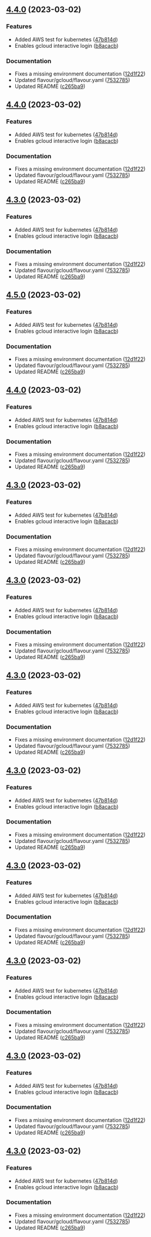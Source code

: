 ## [4.4.0](https://github.com/dodevops/cloudcontrol/compare/v4.3.0...v4.4.0) (2023-03-02)


### Features

* Added AWS test for kubernetes ([47b814d](https://github.com/dodevops/cloudcontrol/commit/47b814d039d20cc29603c71663bccf5a7338ffcc))
* Enables gcloud interactive login ([b8acacb](https://github.com/dodevops/cloudcontrol/commit/b8acacb2e8b5cca3077a3d0083f36fd67b314ec2))


### Documentation

* Fixes a missing environment documentation ([12d1f22](https://github.com/dodevops/cloudcontrol/commit/12d1f22809fd715104d6e67a2899b15d41fb5db5))
* Updated flavour/gcloud/flavour.yaml ([7532785](https://github.com/dodevops/cloudcontrol/commit/75327850278d892ff13b4daad8e08407329a3a35))
* Updated README ([c265ba9](https://github.com/dodevops/cloudcontrol/commit/c265ba96015235ea0a143224239755b7fcbc806e))



## [4.4.0](https://github.com/dodevops/cloudcontrol/compare/v4.3.0...v4.4.0) (2023-03-02)


### Features

* Added AWS test for kubernetes ([47b814d](https://github.com/dodevops/cloudcontrol/commit/47b814d039d20cc29603c71663bccf5a7338ffcc))
* Enables gcloud interactive login ([b8acacb](https://github.com/dodevops/cloudcontrol/commit/b8acacb2e8b5cca3077a3d0083f36fd67b314ec2))


### Documentation

* Fixes a missing environment documentation ([12d1f22](https://github.com/dodevops/cloudcontrol/commit/12d1f22809fd715104d6e67a2899b15d41fb5db5))
* Updated flavour/gcloud/flavour.yaml ([7532785](https://github.com/dodevops/cloudcontrol/commit/75327850278d892ff13b4daad8e08407329a3a35))
* Updated README ([c265ba9](https://github.com/dodevops/cloudcontrol/commit/c265ba96015235ea0a143224239755b7fcbc806e))



## [4.3.0](https://github.com/dodevops/cloudcontrol/compare/v4.2.0...v4.3.0) (2023-03-02)


### Features

* Added AWS test for kubernetes ([47b814d](https://github.com/dodevops/cloudcontrol/commit/47b814d039d20cc29603c71663bccf5a7338ffcc))
* Enables gcloud interactive login ([b8acacb](https://github.com/dodevops/cloudcontrol/commit/b8acacb2e8b5cca3077a3d0083f36fd67b314ec2))


### Documentation

* Fixes a missing environment documentation ([12d1f22](https://github.com/dodevops/cloudcontrol/commit/12d1f22809fd715104d6e67a2899b15d41fb5db5))
* Updated flavour/gcloud/flavour.yaml ([7532785](https://github.com/dodevops/cloudcontrol/commit/75327850278d892ff13b4daad8e08407329a3a35))
* Updated README ([c265ba9](https://github.com/dodevops/cloudcontrol/commit/c265ba96015235ea0a143224239755b7fcbc806e))



## [4.5.0](https://github.com/dodevops/cloudcontrol/compare/v4.4.0...v4.5.0) (2023-03-02)


### Features

* Added AWS test for kubernetes ([47b814d](https://github.com/dodevops/cloudcontrol/commit/47b814d039d20cc29603c71663bccf5a7338ffcc))
* Enables gcloud interactive login ([b8acacb](https://github.com/dodevops/cloudcontrol/commit/b8acacb2e8b5cca3077a3d0083f36fd67b314ec2))


### Documentation

* Fixes a missing environment documentation ([12d1f22](https://github.com/dodevops/cloudcontrol/commit/12d1f22809fd715104d6e67a2899b15d41fb5db5))
* Updated flavour/gcloud/flavour.yaml ([7532785](https://github.com/dodevops/cloudcontrol/commit/75327850278d892ff13b4daad8e08407329a3a35))
* Updated README ([c265ba9](https://github.com/dodevops/cloudcontrol/commit/c265ba96015235ea0a143224239755b7fcbc806e))



## [4.4.0](https://github.com/dodevops/cloudcontrol/compare/v4.3.0...v4.4.0) (2023-03-02)


### Features

* Added AWS test for kubernetes ([47b814d](https://github.com/dodevops/cloudcontrol/commit/47b814d039d20cc29603c71663bccf5a7338ffcc))
* Enables gcloud interactive login ([b8acacb](https://github.com/dodevops/cloudcontrol/commit/b8acacb2e8b5cca3077a3d0083f36fd67b314ec2))


### Documentation

* Fixes a missing environment documentation ([12d1f22](https://github.com/dodevops/cloudcontrol/commit/12d1f22809fd715104d6e67a2899b15d41fb5db5))
* Updated flavour/gcloud/flavour.yaml ([7532785](https://github.com/dodevops/cloudcontrol/commit/75327850278d892ff13b4daad8e08407329a3a35))
* Updated README ([c265ba9](https://github.com/dodevops/cloudcontrol/commit/c265ba96015235ea0a143224239755b7fcbc806e))



## [4.3.0](https://github.com/dodevops/cloudcontrol/compare/v4.2.0...v4.3.0) (2023-03-02)


### Features

* Added AWS test for kubernetes ([47b814d](https://github.com/dodevops/cloudcontrol/commit/47b814d039d20cc29603c71663bccf5a7338ffcc))
* Enables gcloud interactive login ([b8acacb](https://github.com/dodevops/cloudcontrol/commit/b8acacb2e8b5cca3077a3d0083f36fd67b314ec2))


### Documentation

* Fixes a missing environment documentation ([12d1f22](https://github.com/dodevops/cloudcontrol/commit/12d1f22809fd715104d6e67a2899b15d41fb5db5))
* Updated flavour/gcloud/flavour.yaml ([7532785](https://github.com/dodevops/cloudcontrol/commit/75327850278d892ff13b4daad8e08407329a3a35))
* Updated README ([c265ba9](https://github.com/dodevops/cloudcontrol/commit/c265ba96015235ea0a143224239755b7fcbc806e))



## [4.3.0](https://github.com/dodevops/cloudcontrol/compare/v4.2.0...v4.3.0) (2023-03-02)


### Features

* Added AWS test for kubernetes ([47b814d](https://github.com/dodevops/cloudcontrol/commit/47b814d039d20cc29603c71663bccf5a7338ffcc))
* Enables gcloud interactive login ([b8acacb](https://github.com/dodevops/cloudcontrol/commit/b8acacb2e8b5cca3077a3d0083f36fd67b314ec2))


### Documentation

* Fixes a missing environment documentation ([12d1f22](https://github.com/dodevops/cloudcontrol/commit/12d1f22809fd715104d6e67a2899b15d41fb5db5))
* Updated flavour/gcloud/flavour.yaml ([7532785](https://github.com/dodevops/cloudcontrol/commit/75327850278d892ff13b4daad8e08407329a3a35))
* Updated README ([c265ba9](https://github.com/dodevops/cloudcontrol/commit/c265ba96015235ea0a143224239755b7fcbc806e))



## [4.3.0](https://github.com/dodevops/cloudcontrol/compare/v4.2.0...v4.3.0) (2023-03-02)


### Features

* Added AWS test for kubernetes ([47b814d](https://github.com/dodevops/cloudcontrol/commit/47b814d039d20cc29603c71663bccf5a7338ffcc))
* Enables gcloud interactive login ([b8acacb](https://github.com/dodevops/cloudcontrol/commit/b8acacb2e8b5cca3077a3d0083f36fd67b314ec2))


### Documentation

* Fixes a missing environment documentation ([12d1f22](https://github.com/dodevops/cloudcontrol/commit/12d1f22809fd715104d6e67a2899b15d41fb5db5))
* Updated flavour/gcloud/flavour.yaml ([7532785](https://github.com/dodevops/cloudcontrol/commit/75327850278d892ff13b4daad8e08407329a3a35))
* Updated README ([c265ba9](https://github.com/dodevops/cloudcontrol/commit/c265ba96015235ea0a143224239755b7fcbc806e))



## [4.3.0](https://github.com/dodevops/cloudcontrol/compare/v4.2.0...v4.3.0) (2023-03-02)


### Features

* Added AWS test for kubernetes ([47b814d](https://github.com/dodevops/cloudcontrol/commit/47b814d039d20cc29603c71663bccf5a7338ffcc))
* Enables gcloud interactive login ([b8acacb](https://github.com/dodevops/cloudcontrol/commit/b8acacb2e8b5cca3077a3d0083f36fd67b314ec2))


### Documentation

* Fixes a missing environment documentation ([12d1f22](https://github.com/dodevops/cloudcontrol/commit/12d1f22809fd715104d6e67a2899b15d41fb5db5))
* Updated flavour/gcloud/flavour.yaml ([7532785](https://github.com/dodevops/cloudcontrol/commit/75327850278d892ff13b4daad8e08407329a3a35))
* Updated README ([c265ba9](https://github.com/dodevops/cloudcontrol/commit/c265ba96015235ea0a143224239755b7fcbc806e))



## [4.3.0](https://github.com/dodevops/cloudcontrol/compare/v4.2.0...v4.3.0) (2023-03-02)


### Features

* Added AWS test for kubernetes ([47b814d](https://github.com/dodevops/cloudcontrol/commit/47b814d039d20cc29603c71663bccf5a7338ffcc))
* Enables gcloud interactive login ([b8acacb](https://github.com/dodevops/cloudcontrol/commit/b8acacb2e8b5cca3077a3d0083f36fd67b314ec2))


### Documentation

* Fixes a missing environment documentation ([12d1f22](https://github.com/dodevops/cloudcontrol/commit/12d1f22809fd715104d6e67a2899b15d41fb5db5))
* Updated flavour/gcloud/flavour.yaml ([7532785](https://github.com/dodevops/cloudcontrol/commit/75327850278d892ff13b4daad8e08407329a3a35))
* Updated README ([c265ba9](https://github.com/dodevops/cloudcontrol/commit/c265ba96015235ea0a143224239755b7fcbc806e))



## [4.3.0](https://github.com/dodevops/cloudcontrol/compare/v4.2.0...v4.3.0) (2023-03-02)


### Features

* Added AWS test for kubernetes ([47b814d](https://github.com/dodevops/cloudcontrol/commit/47b814d039d20cc29603c71663bccf5a7338ffcc))
* Enables gcloud interactive login ([b8acacb](https://github.com/dodevops/cloudcontrol/commit/b8acacb2e8b5cca3077a3d0083f36fd67b314ec2))


### Documentation

* Fixes a missing environment documentation ([12d1f22](https://github.com/dodevops/cloudcontrol/commit/12d1f22809fd715104d6e67a2899b15d41fb5db5))
* Updated flavour/gcloud/flavour.yaml ([7532785](https://github.com/dodevops/cloudcontrol/commit/75327850278d892ff13b4daad8e08407329a3a35))
* Updated README ([c265ba9](https://github.com/dodevops/cloudcontrol/commit/c265ba96015235ea0a143224239755b7fcbc806e))



## [4.3.0](https://github.com/dodevops/cloudcontrol/compare/v4.2.0...v4.3.0) (2023-03-02)


### Features

* Added AWS test for kubernetes ([47b814d](https://github.com/dodevops/cloudcontrol/commit/47b814d039d20cc29603c71663bccf5a7338ffcc))
* Enables gcloud interactive login ([b8acacb](https://github.com/dodevops/cloudcontrol/commit/b8acacb2e8b5cca3077a3d0083f36fd67b314ec2))


### Documentation

* Fixes a missing environment documentation ([12d1f22](https://github.com/dodevops/cloudcontrol/commit/12d1f22809fd715104d6e67a2899b15d41fb5db5))
* Updated flavour/gcloud/flavour.yaml ([7532785](https://github.com/dodevops/cloudcontrol/commit/75327850278d892ff13b4daad8e08407329a3a35))
* Updated README ([c265ba9](https://github.com/dodevops/cloudcontrol/commit/c265ba96015235ea0a143224239755b7fcbc806e))



## [4.3.0](https://github.com/dodevops/cloudcontrol/compare/v4.2.0...v4.3.0) (2023-03-02)


### Features

* Added AWS test for kubernetes ([47b814d](https://github.com/dodevops/cloudcontrol/commit/47b814d039d20cc29603c71663bccf5a7338ffcc))
* Enables gcloud interactive login ([b8acacb](https://github.com/dodevops/cloudcontrol/commit/b8acacb2e8b5cca3077a3d0083f36fd67b314ec2))


### Documentation

* Fixes a missing environment documentation ([12d1f22](https://github.com/dodevops/cloudcontrol/commit/12d1f22809fd715104d6e67a2899b15d41fb5db5))
* Updated flavour/gcloud/flavour.yaml ([7532785](https://github.com/dodevops/cloudcontrol/commit/75327850278d892ff13b4daad8e08407329a3a35))
* Updated README ([c265ba9](https://github.com/dodevops/cloudcontrol/commit/c265ba96015235ea0a143224239755b7fcbc806e))
